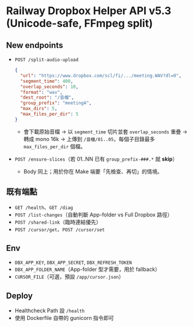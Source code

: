 # Railway Dropbox Helper API v5.3 (Unicode-safe, FFmpeg split)

## New endpoints
- `POST /split-audio-upload`
  ```json
  {
    "url": "https://www.dropbox.com/scl/fi/.../meeting.WAV?dl=0",
    "segment_time": 400,
    "overlap_seconds": 10,
    "format": "wav",
    "dest_root": "/音檔",
    "group_prefix": "meetingA",
    "max_dirs": 5,
    "max_files_per_dir": 5
  }
  ```
  - 會下載原始音檔 → 以 `segment_time` 切片並套 `overlap_seconds` 重疊 → 轉成 mono 16k →
    上傳到 `/音檔/01..05`，每個子目錄最多 `max_files_per_dir` 個檔。

- `POST /ensure-slices`（若 01..NN 已有 `group_prefix-###.*` 就 **skip**）
  - Body 同上；用於你在 Make 端要「先檢查、再切」的情境。

## 既有端點
- `GET /health`、`GET /diag`
- `POST /list-changes`（自動判斷 App-folder vs Full Dropbox 路徑）
- `POST /shared-link`（臨時連結優先）
- `POST /cursor/get`、`POST /cursor/set`

## Env
- `DBX_APP_KEY`, `DBX_APP_SECRET`, `DBX_REFRESH_TOKEN`
- `DBX_APP_FOLDER_NAME`（App-folder 型才需要，用於 fallback）
- `CURSOR_FILE`（可選，預設 `/app/cursor.json`）

## Deploy
- Healthcheck Path 設 `/health`
- 使用 Dockerfile 自帶的 gunicorn 指令即可
